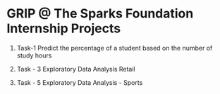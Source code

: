 # GRIP @ The Sparks Foundation Internship Projects

1. Task-1  Predict the percentage of a student based on the number of study hours

2. Task - 3 Exploratory Data Analysis Retail

3. Task - 5 Exploratory Data Analysis - Sports

